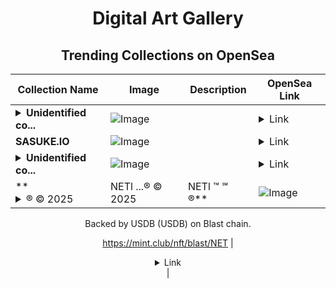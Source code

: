 <div align="center">

# Digital Art Gallery

## Trending Collections on OpenSea

| Collection Name                       | Image                                                                                     | Description                       | OpenSea Link                                                                                          |
|---------------------------------------|-------------------------------------------------------------------------------------------|-----------------------------------|--------------------------------------------------------------------------------------------------------|
| **<details><summary>Unidentified co...</summary>Unidentified contract 2246c5ef-5f0d-4752-955d-f79dd2abf3de</details>** | ![Image](https://i.seadn.io/s/raw/files/e9acf51ddce687ccf33c485e916aec1b.jpg?w=500&auto=format?w=200&auto=format) |  | <details><summary>Link</summary>[Unidentified contract 2246c5ef-5f0d-4752-955d-f79dd2abf3de](https://opensea.io/collection/unidentified-contract-2246c5ef-5f0d-4752-955d-f79d)</details> |
| **SASUKE.IO** | ![Image](https://i.seadn.io/s/raw/files/a8fe01b5bdd20bfe2b6bc32a2bc03b71.jpg?w=500&auto=format?w=200&auto=format) |  | <details><summary>Link</summary>[SASUKE.IO](https://opensea.io/collection/sasuke-io)</details> |
| **<details><summary>Unidentified co...</summary>Unidentified contract 2bc9e675-cbb6-42fd-8f20-25cc828f463a</details>** | ![Image](https://i.seadn.io/s/raw/files/a837708742ad8afcb35eb60ba787976d.jpg?w=500&auto=format?w=200&auto=format) |  | <details><summary>Link</summary>[Unidentified contract 2bc9e675-cbb6-42fd-8f20-25cc828f463a](https://opensea.io/collection/unidentified-contract-2bc9e675-cbb6-42fd-8f20-25cc)</details> |
| **<details><summary>® © 2025 |NETl ...</summary>® © 2025 |NETl ™ ℠ ®</details>** | ![Image](https://i.seadn.io/s/raw/files/bb8896c984f22e6cd8995ffb6367398e.jpg?w=500&auto=format?w=200&auto=format) | <details><summary>® © 2025 |NETl ™ ℠ ® (NET) is ...</summary>® © 2025 |NETl ™ ℠ ® (NET) is a Bonding Curved ERC-1155 token created on mint.club.

Backed by USDB (USDB) on Blast chain.

https://mint.club/nft/blast/NET</details> | <details><summary>Link</summary>[® © 2025 |NETl ™ ℠ ®](https://opensea.io/collection/r-c-2025-netl-tm-sm-r)</details> |

</div>